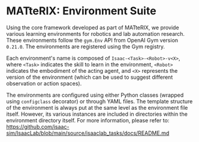 # MATteRIX: Environment Suite

Using the core framework developed as part of MATteRIX, we provide various learning environments for robotics and lab automation research.
These environments follow the `gym.Env` API from OpenAI Gym version `0.21.0`. The environments are registered using
the Gym registry.

Each environment's name is composed of `Isaac-<Task>-<Robot>-v<X>`, where `<Task>` indicates the skill to learn
in the environment, `<Robot>` indicates the embodiment of the acting agent, and `<X>` represents the version of
the environment (which can be used to suggest different observation or action spaces).

The environments are configured using either Python classes (wrapped using `configclass` decorator) or through
YAML files. The template structure of the environment is always put at the same level as the environment file
itself. However, its various instances are included in directories within the environment directory itself.
For more information, please refer to: https://github.com/isaac-sim/IsaacLab/blob/main/source/isaaclab_tasks/docs/README.md
